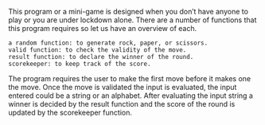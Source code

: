 This program or a mini-game is designed when you don’t have anyone to play or you are under lockdown alone. There are a number of functions that this program requires so let us have an overview of each.

    a random function: to generate rock, paper, or scissors. 
    valid function: to check the validity of the move.
    result function: to declare the winner of the round.
    scorekeeper: to keep track of the score.

The program requires the user to make the first move before it makes one the move. Once the move is validated the input is evaluated, the input entered could be a string or an alphabet. After evaluating the input string a winner is decided by the result function and the score of the round is updated by the scorekeeper function. 